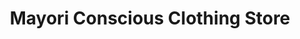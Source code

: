 ---
title: "Mayori Conscious Clothing Store"
url: /mumbai/mayori-conscious-clothing-store/
shop: clothes
---